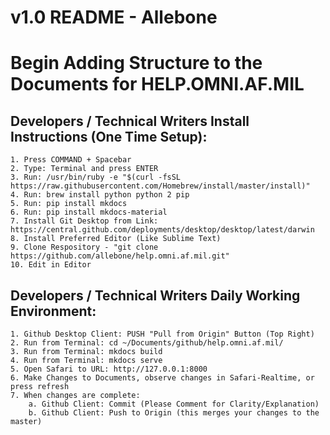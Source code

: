# v1.0 README - Allebone
# Begin Adding Structure to the Documents for HELP.OMNI.AF.MIL

## Developers / Technical Writers Install Instructions (One Time Setup):

	1. Press COMMAND + Spacebar
	2. Type: Terminal and press ENTER
	3. Run: /usr/bin/ruby -e "$(curl -fsSL https://raw.githubusercontent.com/Homebrew/install/master/install)"
	4. Run: brew install python python 2 pip
	5. Run: pip install mkdocs
	6. Run: pip install mkdocs-material
	7. Install Git Desktop from Link: https://central.github.com/deployments/desktop/desktop/latest/darwin
	8. Install Preferred Editor (Like Sublime Text)
	9. Clone Respository - "git clone https://github.com/allebone/help.omni.af.mil.git"
	10. Edit in Editor
	
## Developers / Technical Writers Daily Working Environment: 	
	1. Github Desktop Client: PUSH "Pull from Origin" Button (Top Right)
	2. Run from Terminal: cd ~/Documents/github/help.omni.af.mil/
	3. Run from Terminal: mkdocs build
	4. Run from Terminal: mkdocs serve
	5. Open Safari to URL: http://127.0.0.1:8000
	6. Make Changes to Documents, observe changes in Safari-Realtime, or press refresh
	7. When changes are complete:
		a. Github Client: Commit (Please Comment for Clarity/Explanation)
		b. Github Client: Push to Origin (this merges your changes to the master)